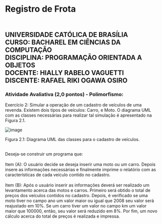# <H1> Registro de Frota </H1>

<div><H2>
<br>UNIVERSIDADE CATÓLICA DE BRASÍLIA
<br>CURSO: BACHAREL EM CIÊNCIAS DA COMPUTAÇÃO
<br>DISCIPLINA: PROGRAMAÇÃO ORIENTADA A OBJETOS
<br>DOCENTE: HIALLY RABELO VAGUETTI
<br>DISCENTE: RAFAEL RIKI OGAWA OSIRO</br>
</H2></div>

### Atividade Avaliativa (2,0 pontos) - Polimorfismo:

Exercício 2: Simular a operação de um cadastro de veículos de uma revenda. Existem dois
tipos de veículos: Carro, e Moto. O diagrama UML com as classes necessárias
para realizar tal simulação é apresentado na Figura 2.1.

![image](https://user-images.githubusercontent.com/79678821/200133503-e072c9be-6cd5-46f7-9d43-f0d19b27811f.png)

Figura 2.1: Diagrama UML das classes para o cadastro de veículos.

<br>Deseja-se construir um programa que: </br>
<br>Item (A): O usuário decide se deseja inserir uma moto ou um carro. Depois
insere as informações necessárias e finalmente imprime o relatório com as
características de cada veículo contido no cadastro.</br>
<br>Item (B): Após o usuário inserir as informações deverá ser realizado um
levantamento acerca das motos e carros. Primeiro será obtido o total de preços
dos veículos contidos no cadastro. Depois, é verificado se uma moto tiver no
campo ano um valor maior ou igual que 2008 seu valor será reajustado em
10%. Se um carro tiver um valor no campo km um valor maior que 100000,
então, seu valor será reduzido em 8%. Por fim, um novo cálculo acerca do total
de preços é realizada e impressa.</br>
